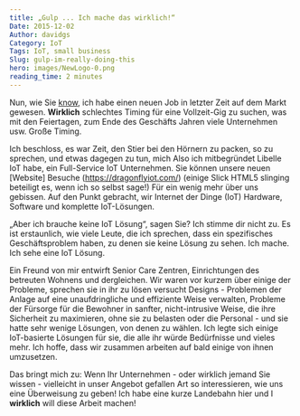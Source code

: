 ```yaml
---
title: „Gulp ... Ich mache das wirklich!“
Date: 2015-12-02
Author: davidgs
Category: IoT
Tags: IoT, small business
Slug: gulp-im-really-doing-this
hero: images/NewLogo-0.png
reading_time: 2 minutes
---
```


Nun, wie Sie [know](/posts/work/a-shock-to-the-system/), ich habe einen neuen Job in letzter Zeit auf dem Markt gewesen. **Wirklich** schlechtes Timing für eine Vollzeit-Gig zu suchen, was mit den Feiertagen, zum Ende des Geschäfts Jahren viele Unternehmen usw. Große Timing.

Ich beschloss, es war Zeit, den Stier bei den Hörnern zu packen, so zu sprechen, und etwas dagegen zu tun, mich Also ich mitbegründet Libelle IoT habe, ein Full-Service IoT Unternehmen. Sie können unsere neuen [Website] Besuche (https://dragonflyiot.com/) (einige Slick HTML5 slinging beteiligt es, wenn ich so selbst sage!) Für ein wenig mehr über uns gebissen. Auf den Punkt gebracht, wir Internet der Dinge (IoT) Hardware, Software und komplette IoT-Lösungen.

„Aber ich brauche keine IoT Lösung“, sagen Sie? Ich stimme dir nicht zu. Es ist erstaunlich, wie viele Leute, die ich sprechen, dass ein spezifisches Geschäftsproblem haben, zu denen sie keine Lösung zu sehen. Ich mache. Ich sehe eine IoT Lösung.

Ein Freund von mir entwirft Senior Care Zentren, Einrichtungen des betreuten Wohnens und dergleichen. Wir waren vor kurzem über einige der Probleme, sprechen sie in ihr zu lösen versucht Designs - Problemen der Anlage auf eine unaufdringliche und effiziente Weise verwalten, Probleme der Fürsorge für die Bewohner in sanfter, nicht-intrusive Weise, die ihre Sicherheit zu maximieren, ohne sie zu belasten oder die Personal - und sie hatte sehr wenige Lösungen, von denen zu wählen. Ich legte sich einige IoT-basierte Lösungen für sie, die alle ihr würde Bedürfnisse und vieles mehr. Ich hoffe, dass wir zusammen arbeiten auf bald einige von ihnen umzusetzen.

Das bringt mich zu: Wenn Ihr Unternehmen - oder wirklich jemand Sie wissen - vielleicht in unser Angebot gefallen Art so interessieren, wie uns eine Überweisung zu geben! Ich habe eine kurze Landebahn hier und I **wirklich** will diese Arbeit machen!
